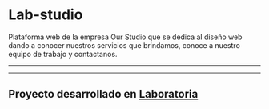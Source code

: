 # Lab-studio
Plataforma web de la empresa Our Studio que se dedica al diseño web dando a conocer nuestros servicios que brindamos, conoce a nuestro equipo de trabajo y contactanos.
***


***
## Proyecto desarrollado en [Laboratoria](http://laboratoria.la)

